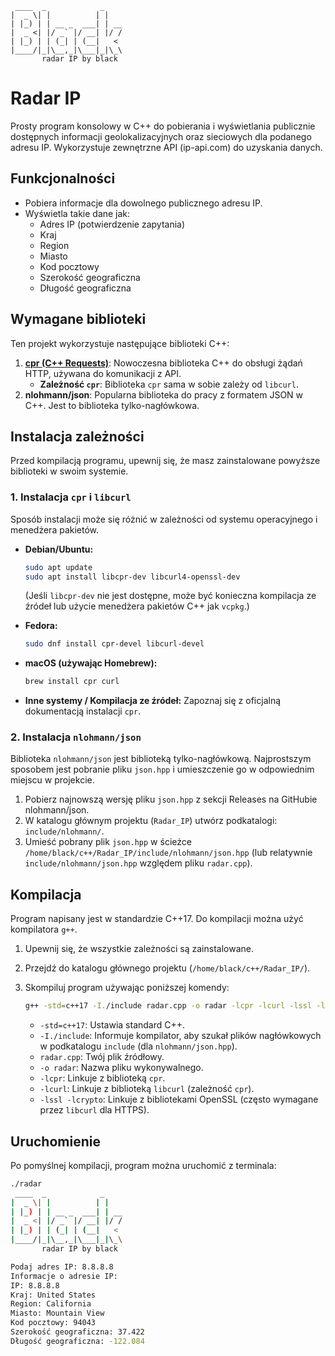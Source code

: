 ```
 ____  _            _    
|  _ \| |          | |   
| |_) | | __ _  ___| | __
|  _ <| |/ _` |/ __| |/ /
| |_) | | (_| | (__|   < 
|____/|_|\__,_|\___|_|\_\
       radar IP by black
```

# Radar IP

Prosty program konsolowy w C++ do pobierania i wyświetlania publicznie dostępnych informacji geolokalizacyjnych oraz sieciowych dla podanego adresu IP. Wykorzystuje zewnętrzne API (ip-api.com) do uzyskania danych.

## Funkcjonalności

*   Pobiera informacje dla dowolnego publicznego adresu IP.
*   Wyświetla takie dane jak:
    *   Adres IP (potwierdzenie zapytania)
    *   Kraj
    *   Region
    *   Miasto
    *   Kod pocztowy
    *   Szerokość geograficzna
    *   Długość geograficzna

## Wymagane biblioteki

Ten projekt wykorzystuje następujące biblioteki C++:

1.  **[cpr (C++ Requests)](https://github.com/libcpr/cpr)**: Nowoczesna biblioteka C++ do obsługi żądań HTTP, używana do komunikacji z API.
    *   **Zależność `cpr`**: Biblioteka `cpr` sama w sobie zależy od `libcurl`.
2.  **nlohmann/json**: Popularna biblioteka do pracy z formatem JSON w C++. Jest to biblioteka tylko-nagłówkowa.

## Instalacja zależności

Przed kompilacją programu, upewnij się, że masz zainstalowane powyższe biblioteki w swoim systemie.

### 1. Instalacja `cpr` i `libcurl`

Sposób instalacji może się różnić w zależności od systemu operacyjnego i menedżera pakietów.

*   **Debian/Ubuntu:**
    ```bash
    sudo apt update
    sudo apt install libcpr-dev libcurl4-openssl-dev
    ```
    (Jeśli `libcpr-dev` nie jest dostępne, może być konieczna kompilacja ze źródeł lub użycie menedżera pakietów C++ jak `vcpkg`.)

*   **Fedora:**
    ```bash
    sudo dnf install cpr-devel libcurl-devel
    ```

*   **macOS (używając Homebrew):**
    ```bash
    brew install cpr curl
    ```

*   **Inne systemy / Kompilacja ze źródeł:**
    Zapoznaj się z oficjalną dokumentacją instalacji `cpr`.

### 2. Instalacja `nlohmann/json`

Biblioteka `nlohmann/json` jest biblioteką tylko-nagłówkową. Najprostszym sposobem jest pobranie pliku `json.hpp` i umieszczenie go w odpowiednim miejscu w projekcie.

1.  Pobierz najnowszą wersję pliku `json.hpp` z sekcji Releases na GitHubie nlohmann/json.
2.  W katalogu głównym projektu (`Radar_IP`) utwórz podkatalogi: `include/nlohmann/`.
3.  Umieść pobrany plik `json.hpp` w ścieżce `/home/black/c++/Radar_IP/include/nlohmann/json.hpp` (lub relatywnie `include/nlohmann/json.hpp` względem pliku `radar.cpp`).

## Kompilacja

Program napisany jest w standardzie C++17. Do kompilacji można użyć kompilatora `g++`.

1.  Upewnij się, że wszystkie zależności są zainstalowane.
2.  Przejdź do katalogu głównego projektu (`/home/black/c++/Radar_IP/`).
3.  Skompiluj program używając poniższej komendy:

    ```bash
    g++ -std=c++17 -I./include radar.cpp -o radar -lcpr -lcurl -lssl -lcrypto
    ```
    *   `-std=c++17`: Ustawia standard C++.
    *   `-I./include`: Informuje kompilator, aby szukał plików nagłówkowych w podkatalogu `include` (dla `nlohmann/json.hpp`).
    *   `radar.cpp`: Twój plik źródłowy.
    *   `-o radar`: Nazwa pliku wykonywalnego.
    *   `-lcpr`: Linkuje z biblioteką `cpr`.
    *   `-lcurl`: Linkuje z biblioteką `libcurl` (zależność `cpr`).
    *   `-lssl -lcrypto`: Linkuje z bibliotekami OpenSSL (często wymagane przez `libcurl` dla HTTPS).

## Uruchomienie

Po pomyślnej kompilacji, program można uruchomić z terminala:

```bash
./radar
 ____  _            _    
|  _ \| |          | |   
| |_) | | __ _  ___| | __
|  _ <| |/ _` |/ __| |/ /
| |_) | | (_| | (__|   < 
|____/|_|\__,_|\___|_|\_\
       radar IP by black

Podaj adres IP: 8.8.8.8
Informacje o adresie IP: 
IP: 8.8.8.8
Kraj: United States
Region: California
Miasto: Mountain View
Kod pocztowy: 94043
Szerokość geograficzna: 37.422
Długość geograficzna: -122.084
